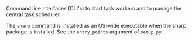 Command line interfaces (CLI's) to start task workers and to manage the
central task scheduler.

The `sharp` command is installed as an OS-wide executable when the sharp
package is installed. See the `entry_points` argument of `setup.py`.
